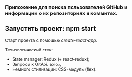### Приложение для поиска пользователей GitHub и информации о их репозиториях и коммитах.
## Запустить проект: npm start
Старт проекта с помощью _create-react-app_.

Технологический стек:
 * State manager: Redux (+ react-redux);
 * Запросы к GitApi: axios;
 * Немного стилизации: CSS-модуль (flex).
